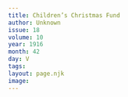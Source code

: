 ```yaml
---
title: Children’s Christmas Fund
author: Unknown
issue: 18
volume: 10
year: 1916
month: 42
day: V
tags:
layout: page.njk
image:
---
```


